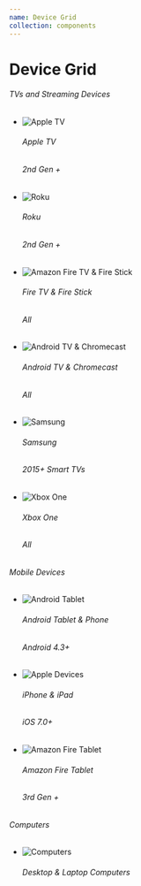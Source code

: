 ```yaml
---
name: Device Grid
collection: components
---
```


# Device Grid

<div class="device-grid">
	<div class="device-grid__streaming">
		<h6 class="device-grid__header">TVs and Streaming Devices</h6>
		<ul class="device-list">
			<li class="device">
				<img class="device__icon" src="https://www.sho.com/assets/images/gift-cards/device-icons/AppleTV_Device_Icons_100x70.svg" alt="Apple TV">
				<h6 class="device__name">Apple TV</h6>
				<h6 class="device__model">2nd Gen +</h6>
			</li>
			<li class="device">
				<img class="device__icon" src="https://www.sho.com/assets/images/gift-cards/device-icons/Roku_Device_Icons_100x70.svg" alt="Roku">
				<h6 class="device__name">Roku</h6>
				<h6 class="device__model">2nd Gen +</h6>
			</li>
			<li class="device">
				<img class="device__icon" src="https://www.sho.com/assets/images/gift-cards/device-icons/AmazonTV_Device_Icons_100x70.svg" alt="Amazon Fire TV & Fire Stick">
				<h6 class="device__name">Fire TV & Fire Stick</h6>
				<h6 class="device__model">All</h6>
			</li>
			<li class="device">
				<img class="device__icon" src="https://www.sho.com/assets/images/gift-cards/device-icons/AndroidTV_Device_Icons_100x70.svg" alt="Android TV & Chromecast">
				<h6 class="device__name">Android TV & Chromecast</h6>
				<h6 class="device__model">All</h6>
			</li>
			<li class="device">
				<img class="device__icon" src="https://www.sho.com/assets/images/gift-cards/device-icons/Samsung_SmarTV_Device_Icons_100x70.svg" alt="Samsung">
				<h6 class="device__name">Samsung</h6>
				<h6 class="device__model">2015+ Smart TVs</h6>
			</li>
			<li class="device">
				<img class="device__icon" src="https://www.sho.com/assets/images/gift-cards/device-icons/Xbox_Device_Icons_100x70.svg" alt="Xbox One">
				<h6 class="device__name">Xbox One</h6>
				<h6 class="device__model">All</h6>
			</li>
		</ul>
		<h6 class="device-grid__header">Mobile Devices</h6>
		<ul class="device-list">
			<li class="device">
				<img class="device__icon" src="https://www.sho.com/assets/images/gift-cards/device-icons/AndroidTablet_Device_Icons_100x70.svg" alt="Android Tablet">
				<h6 class="device__name">Android Tablet & Phone</h6>
				<h6 class="device__model">Android 4.3+</h6>
			</li>
			<li class="device">
				<img class="device__icon" src="https://www.sho.com/assets/images/gift-cards/device-icons/Apple_Device_Icons_100x70.svg" alt="Apple Devices">
				<h6 class="device__name">iPhone & iPad</h6>
				<h6 class="device__model">iOS 7.0+</h6>
			</li>
			<li class="device">
				<img class="device__icon" src="https://www.sho.com/assets/images/gift-cards/device-icons/FireTablet_Device_Icons_100x70.svg" alt="Amazon Fire Tablet">
				<h6 class="device__name">Amazon Fire Tablet</h6>
				<h6 class="device__model">3rd Gen +</h6>
			</li>
	</ul>
		<h6 class="device-grid__header">Computers</h6>
		<ul class="device-list">
			<li class="device">
				<img class="device__icon" src="https://www.sho.com/assets/images/gift-cards/device-icons/Computers_Device_Icons_100x70.svg" alt="Computers">
				<h6 class="device__name">Desktop & Laptop Computers</h6>
			</li>
		</ul>
	</div>
</div>
